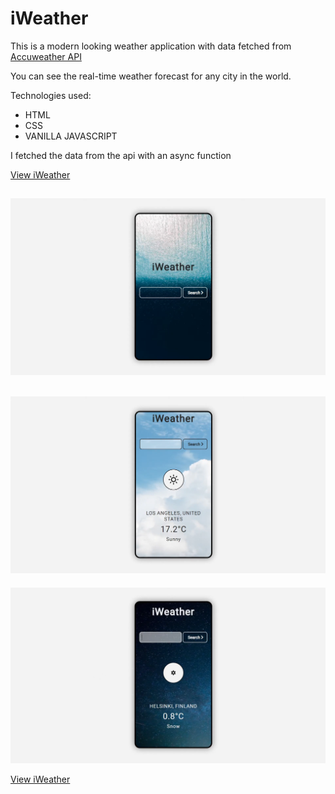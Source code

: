# iWeather

This is a modern looking weather application with data fetched from [Accuweather API](https://www.accuweather.com/)

You can see the real-time weather forecast for any city in the world.

Technologies used:

* HTML
* CSS
* VANILLA JAVASCRIPT

I fetched the data from the api with an async function

[View iWeather](https://www.youtube.com/watch?v=9XA7sQKpL2Y&ab_channel=neo90sr)

![Preview 1](/img/preview.png)
---
![Preview 2](/img/preview3.png)
---
![Preview 3](/img/preview2.png)

[View iWeather](https://www.youtube.com/watch?v=9XA7sQKpL2Y&ab_channel=neo90sr)







